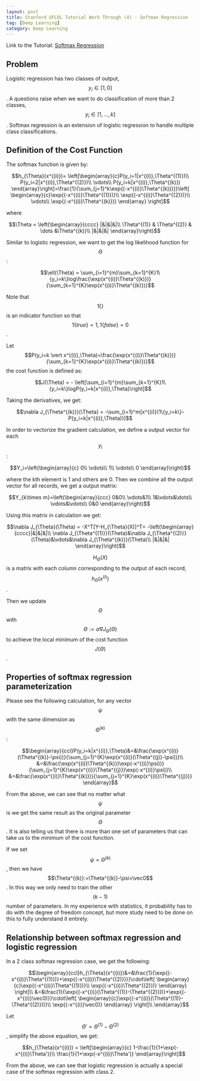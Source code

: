 ```yaml
---
layout: post
title: Stanford UFLDL Tutorial Work Through (4) - Softmax Regression
tag: [Deep Learning]
category: Deep Learning
---
```


Link to the Tutorial: [Softmax Regression](http://ufldl.stanford.edu/tutorial/supervised/SoftmaxRegression/)

## Problem

Logistic regression has two classes of output, $$y_i\in[1,0]$$. A questions raise when we want to do classification of more than 2 classes, $$y_i\in[1,\dots,k]$$. Softmax regression is an extension of logistic regression to handle multiple class classifications.

## Definition of the Cost Function

The softmax function is given by:

$$h_{\Theta}(x^{(i)})=
\left[\begin{array}{c}P(y_i=1|x^{(i)},\Theta^{(1)})\\
P(y_i=2|x^{(i)},\Theta^{(2)})\\
\vdots\\
P(y_i=k|x^{(i)},\Theta^{(k)})
\end{array}\right]=\frac{1}{\sum_{j=1}^k\exp{(-x^{(i)}\Theta^{(k)})}}\left[
\begin{array}{c}\exp{(-x^{(i)}\Theta^{(1)})}\\
\exp{(-x^{(i)}\Theta^{(2)})}\\
\vdots\\
\exp{(-x^{(i)}\Theta^{(k)})}
\end{array}
\right]$$

where

$$\Theta = \left(\begin{array}{cccc}
|&|&|&|\\
\Theta^{(1)} & \Theta^{(2)} & \dots &\Theta^{(k)}\\
|&|&|&|
\end{array}\right)$$

Similar to logistic regression, we want to get the log likelihood function for $$\Theta$$:

$$\ell(\Theta) = \sum_{i=1}^{m}\sum_{k=1}^{K}1\{y_i=k\}log\frac{\exp(x^{(i)}\Theta^{(k)})}{\sum_{k=1}^{K}\exp(x^{(i)}\Theta^{(k)})}$$

Note that $$1\{\}$$ is an indicator function so that $$1\{true\} = 1,1\{false\}=0$$.

Let $$P(y_i=k \vert x^{(i)},\Theta)=\frac{\exp(x^{(i)}\Theta^{(k)})}{\sum_{k=1}^{K}\exp(x^{(i)}\Theta^{(k)})}$$the cost function is defined as:

$$J(\Theta) = - \left[\sum_{i=1}^{m}\sum_{k=1}^{K}1\{y_i=k\}logP(y_i=k|x^{(i)},\Theta)\right]$$

Taking the derivatives, we get:

$$\nabla J_{\Theta^{(k)}}(\Theta) = -\sum_{i=1}^m[x^{(i)}(1\{y_i=k\}-P(y_i=k|x^{(i)},\Theta))]$$

In order to vectorize the gradient calculation, we define a output vector for each $$y_i$$:

$$Y_i=\left(\begin{array}{c}
0\\
\vdots\\
1\\
\vdots\\
0
\end{array}\right)$$

where the kth element is 1 and others are 0. Then we combine all the output vector for all records, we get a output matrix:

$$Y_{k\times m}=\left(\begin{array}{ccc}
0&0\\
\vdots&1\\
1&\vdots&\dots\\
\vdots&\vdots\\
0&0
\end{array}\right)$$

Using this matrix in calculation we get:

$$\nabla J_{\Theta}(\Theta) = -X^T[Y-H_{\Theta}(X)]^T=
-\left(\begin{array}{cccc}|&|&|&|\\
\nabla J_{\Theta^{(1)}}(\Theta)&\nabla J_{\Theta^{(2)}}(\Theta)&\vdots&\nabla J_{\Theta^{(k)}}(\Theta)\\
|&|&|&|
\end{array}\right)$$

$$H_{\Theta}(X)$$ is a matrix with each column corresponding to the output of each record, $$h_{\Theta}(x^{(i)})$$.

Then we update $$\Theta$$ with $$\Theta:=\alpha\nabla J_{\Theta}(\Theta)$$ to achieve the local minimum of the cost function $$J(\Theta)$$.

## Properties of softmax regression parameterization

Please see the following calculation, for any vector $$\psi$$ with the same dimension as $$\Theta^{(k)}$$:

$$\begin{array}{ccl}P(y_i=k|x^{(i)},\Theta)&=&\frac{\exp(x^{(i)}(\Theta^{(k)}-\psi))}{\sum_{j=1}^{K}\exp(x^{(i)}(\Theta^{(j)}-\psi))}\\
&=&\frac{\exp(x^{(i)}\Theta^{(k)})\exp(-x^{(i)}\psi))}{\sum_{j=1}^{K}\exp(x^{(i)}\Theta^{(j)})\exp(-x^{(i)}\psi)}\\
&=&\frac{\exp(x^{(i)}\Theta^{(k)})}{\sum_{j=1}^{K}\exp(x^{(i)}\Theta^{(j)})}
\end{array}$$

From the above, we can see that no matter what $$\psi$$ is we get the same result as the original parameter $$\Theta$$. It is also telling us that there is more than one set of parameters that can take us to the minimum of the cost function.

If we set $$\psi=\Theta^{(k)}$$, then we have $$\Theta^{(k)}:=\Theta^{(k)}-\psi=\vec0$$. In this way we only need to train the other $$(k-1)$$ number of parameters. In my experience with statistics, it probability has to do with the degree of freedom concept, but more study need to be done on this to fully understand it entirely.

## Relationship between softmax regression and logistic regression

In a 2 class softmax regression case, we get the following:

$$\begin{array}{ccl}h_{\Theta}(x^{(i)})&=&\frac{1}{\exp{(-x^{(i)}\Theta^{(1)})}+\exp{(-x^{(i)}\Theta^{(2)})}}\cdot\left[
\begin{array}{c}\exp{(-x^{(i)}\Theta^{(1)})}\\
\exp{(-x^{(i)}\Theta^{(2)})}
\end{array}
\right]\\
&=&\frac{1}{\exp{(-x^{(i)}(\Theta^{(1)}-\Theta^{(2)}))}+\exp{(-x^{(i)}\vec0)}}\cdot\left[
\begin{array}{c}\exp{(-x^{(i)}(\Theta^{(1)}-\Theta^{(2)}))}\\
\exp{(-x^{(i)}\vec0)}
\end{array}
\right]\\
\end{array}$$

Let $$\Theta'=\Theta^{(1)}-\Theta^{(2)}$$, simplify the above equation, we get:

$$h_{\Theta}(x^{(i)}) = \left[\begin{array}{c}
1-\frac{1}{1+\exp(-x^{(i)}\Theta')}\\
\frac{1}{1+\exp(-x^{(i)}\Theta')}
\end{array}\right]$$

From the above, we can see that logistic regression is actually a special case of the softmax regression with class 2.

